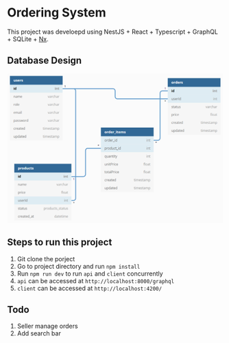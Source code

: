 

# Ordering System

This project was develoepd using NestJS + React + Typescript + GraphQL + SQLite + [Nx](https://nx.dev).

## Database Design
![Database Diagram](dbDiagram.png "Title")

## Steps to run this project
1. Git clone the porject
2. Go to project directory and run `npm install`
3. Run `npm run dev` to run `api` and `client` concurrently
4. `api` can be accessed at `http://localhost:8000/graphql`
5. `client` can be accessed at `http://localhost:4200/`
   
## Todo
1. Seller manage orders
2. Add search bar